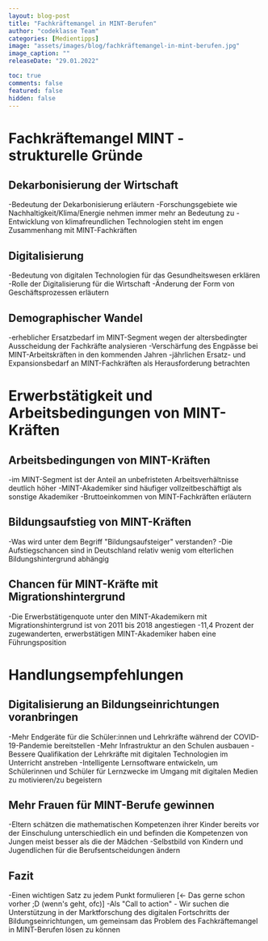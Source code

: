 ```yaml
---
layout: blog-post
title: "Fachkräftemangel in MINT-Berufen"
author: "codeklasse Team"
categories: [Medientipps]
image: "assets/images/blog/fachkräftemangel-in-mint-berufen.jpg" 
image_caption: ""
releaseDate: "29.01.2022"

toc: true
comments: false
featured: false
hidden: false
---
```


# Fachkräftemangel MINT - strukturelle Gründe

## Dekarbonisierung der Wirtschaft 
-Bedeutung der Dekarbonisierung erläutern
-Forschungsgebiete wie Nachhaltigkeit/Klima/Energie nehmen immer mehr an Bedeutung zu
-Entwicklung von klimafreundlichen Technologien steht im engen Zusammenhang mit MINT-Fachkräften

## Digitalisierung 
-Bedeutung von digitalen Technologien für das Gesundheitswesen erklären
-Rolle der Digitalisierung für die Wirtschaft
-Änderung der Form von Geschäftsprozessen erläutern

## Demographischer Wandel 
-erheblicher Ersatzbedarf im MINT-Segment wegen der altersbedingter Ausscheidung der Fachkräfte analysieren
-Verschärfung des Engpässe bei MINT-Arbeitskräften in den kommenden Jahren
-jährlichen Ersatz- und Expansionsbedarf an MINT-Fachkräften als Herausforderung betrachten

# Erwerbstätigkeit und Arbeitsbedingungen von MINT-Kräften

## Arbeitsbedingungen von MINT-Kräften

-im MINT-Segment ist der Anteil an unbefristeten Arbeitsverhältnisse deutlich höher
-MINT-Akademiker sind häufiger vollzeitbeschäftigt als sonstige Akademiker
-Bruttoeinkommen von MINT-Fachkräften erläutern

## Bildungsaufstieg von MINT-Kräften 
-Was wird unter dem Begriff "Bildungsaufsteiger" verstanden?
-Die Aufstiegschancen sind in Deutschland relativ wenig vom elterlichen Bildungshintergrund abhängig

## Chancen für MINT-Kräfte mit Migrationshintergrund 
-Die Erwerbstätigenquote unter den MINT-Akademikern mit Migrationshintergrund ist von 2011 bis 2018 angestiegen
-11,4 Prozent der zugewanderten, erwerbstätigen MINT-Akademiker haben eine Führungsposition

# Handlungsempfehlungen 

## Digitalisierung an Bildungseinrichtungen voranbringen
-Mehr Endgeräte für die Schüler:innen und Lehrkräfte während der COVID-19-Pandemie bereitstellen
-Mehr Infrastruktur an den Schulen ausbauen
-Bessere Qualifikation der Lehrkräfte mit digitalen Technologien im Unterricht anstreben
-Intelligente Lernsoftware entwickeln, um Schülerinnen und Schüler für Lernzwecke im Umgang mit digitalen Medien zu motivieren/zu begeistern

## Mehr Frauen für MINT-Berufe gewinnen 
-Eltern schätzen die mathematischen Kompetenzen ihrer Kinder bereits vor der Einschulung unterschiedlich ein
und befinden die Kompetenzen von Jungen meist besser als die der Mädchen
-Selbstbild von Kindern und Jugendlichen für die Berufsentscheidungen ändern

## Fazit
-Einen wichtigen Satz zu jedem Punkt formulieren [<- Das gerne schon vorher ;D (wenn's geht, ofc)]
-Als "Call to action" - Wir suchen die Unterstützung in der Marktforschung des digitalen Fortschritts der Bildungseinrichtungen,
um gemeinsam das Problem des Fachkräftemangel in MINT-Berufen lösen zu können
